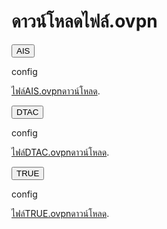 # ดาวน์โหลดไฟล์.ovpn


<button>AIS</button>
<p>config</p>
      <p><a href="https://github.com/ADTCOM/ADTCOM.githup.io/raw/main/AIS.ovpn.zip">ไฟล์AIS.ovpnดาวน์โหลด</a>.</p>


<button>DTAC</button>
<p>config</p>
      <p><a href="https://github.com/ADTCOM/ADTCOM.githup.io/raw/main/DTAC%20ovpn.zip">ไฟล์DTAC.ovpnดาวน์โหลด</a>.</p>


<button>TRUE</button>
<p>config</p>
      <p><a href="https://github.com/ADTCOM/ADTCOM.githup.io/raw/main/TRUE.ovpn.zip">ไฟล์TRUE.ovpnดาวน์โหลด</a>.</p>
